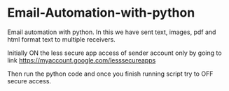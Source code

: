 # Email-Automation-with-python
Email automation with python. In this we have sent text, images, pdf and html format text to multiple receivers.

Initially ON the less secure app access of sender account only by going to link
https://myaccount.google.com/lesssecureapps

Then run the python code and once you finish running script try to OFF secure access.
